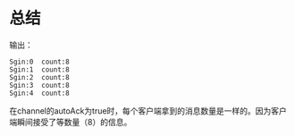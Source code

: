# 总结

输出：
```
Sgin:0  count:8
Sgin:1  count:8
Sgin:2  count:8
Sgin:3  count:8
Sgin:4  count:8
```
在channel的autoAck为true时，每个客户端拿到的消息数量是一样的。因为客户端瞬间接受了等数量（8）的信息。
